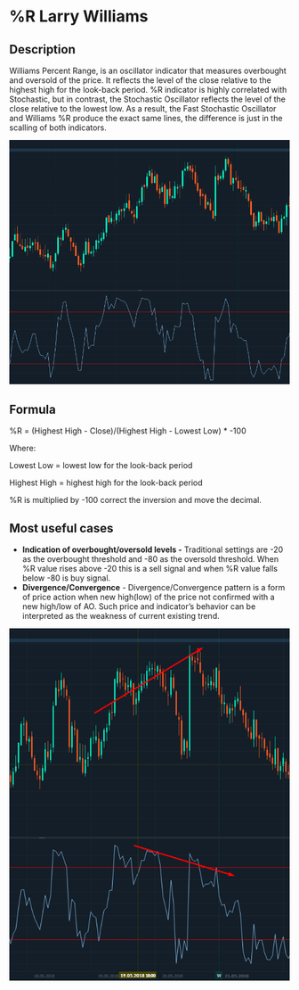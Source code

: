 # %R Larry Williams

## Description

Williams Percent Range, is an oscillator indicator that measures overbought and oversold of the price. It reflects the level of the close relative to the highest high for the look-back period. %R indicator is highly correlated with Stochastic, but in contrast, the Stochastic Oscillator reflects the level of the close relative to the lowest low. As a result, the Fast Stochastic Oscillator and Williams %R produce the exact same lines, the difference is just in the scalling of both indicators.

![](../../../../.gitbook/assets/image%20%2827%29.png)

## Formula

%R = \(Highest High - Close\)/\(Highest High - Lowest Low\) \* -100

Where:

Lowest Low = lowest low for the look-back period

Highest High = highest high for the look-back period

%R is multiplied by -100 correct the inversion and move the decimal.

## Most useful cases

* **Indication of overbought/oversold levels -**  Traditional settings are -20 as the overbought threshold and -80 as the oversold threshold. When %R value rises above -20 this is a sell signal and when %R value falls below -80 is buy signal.
* **Divergence/Convergence** - Divergence/Convergence pattern is a form of price action when new high\(low\) of the price not confirmed with a new high/low of  AO. Such price and indicator’s behavior can be interpreted as the weakness of current existing trend.

![](../../../../.gitbook/assets/image%20%2838%29.png)

